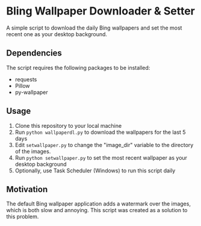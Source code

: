 # Bling Wallpaper Downloader & Setter
A simple script to download the daily Bing wallpapers and set the most recent one as your desktop background.

## Dependencies
The script requires the following packages to be installed:
- requests
- Pillow
- py-wallpaper

## Usage
1. Clone this repository to your local machine
2. Run `python wallpaperdl.py` to download the wallpapers for the last 5 days
3. Edit `setwallpaper.py` to change the "image_dir" variable to the directory of the images. 
4. Run `python setwallpaper.py` to set the most recent wallpaper as your desktop background
5. Optionally, use Task Scheduler (Windows) to run this script daily

## Motivation
The default Bing wallpaper application adds a watermark over the images, which is both slow and annoying. This script was created as a solution to this problem.
